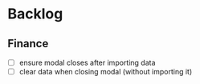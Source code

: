 # Backlog

## Finance

- [ ] ensure modal closes after importing data
- [ ] clear data when closing modal (without importing it)
